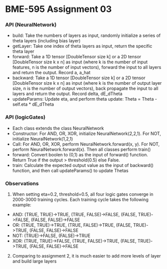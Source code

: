 # BME-595 Assignment 03

### API (NeuralNetwork)
- build: Take the numbers of layers as input, randomly initialize a series of theta layers (including bias layer)
- getLayer: Take one index of theta layers as input, return the specific theta layer
- forward: Take a 1D tensor [DoubleTensor size k] or a 2D tensor [DoubleTensor size k x n] as input (where k is the number of input features, n is the number of input vectors), forward the input to all layers and return the output. Record a, a_hat
- backward: Take a 1D tensor [DoubleTensor size k] or a 2D tensor [DoubleTensor size k x n] as input (where k is the number of output layer size, n is the number of output vectors), back propagate the input to all layers and return the output. Record delta, dE_dTheta
- updateParams: Update eta, and perform theta update: Theta = Theta - self.eta * dE_dTheta

### API (logicGates)

- Each class extends the class NeuralNetwork
- Constructor: For AND, OR, XOR, initialize NeuralNetwork(2,2,1). For NOT, initialize NeuralNetwork(1,2,1)
- Call: For AND, OR, XOR, perform NeuralNetwork.forward(x, y). For NOT, perform NeuralNetwork.forward(x). Then all classes perform train()
- forward: Convert boolen to (0,1) as the input of forward() function. Return True if the output > threshold(0.5) else False. 
- train: Calculate the expected output value as the input of backward() function, and then call updateParams() to update Thetas

### Observations

1. When setting eta=0.2, threshold=0.5, all four logic gates converge in 2000-3000 training cycles. Each training cycle takes the following example:
- AND: (TRUE, TRUE)->TRUE, (TRUE, FALSE)->FALSE, (FALSE, TRUE)->FALSE, (FALSE, FALSE)->FALSE
- OR: (TRUE, TRUE)->TRUE, (TRUE, FALSE)->TRUE, (FALSE, TRUE)->TRUE, (FALSE, FALSE)->FALSE
- NOT: (TRUE)->FALSE, (FALSE)->TRUE
- XOR: (TRUE, TRUE)->FALSE, (TRUE, FALSE)->TRUE, (FALSE, TRUE)->TRUE, (FALSE, FALSE)->FALSE

2. Comparing to assignment 2, it is much easier to add more levels of layer and build large layers
